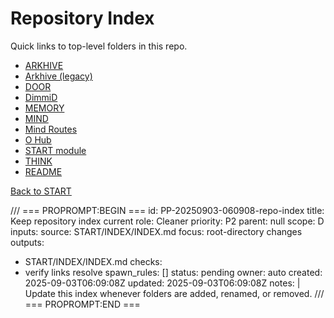 # Repository Index

Quick links to top-level folders in this repo.

- [ARKHIVE](../ARKHIVE/Arkhive.md)
- [Arkhive (legacy)](../Arkhive/Arkhive.txt)
- [DOOR](../DOOR/README.md)
- [DimmiD](../DimmiD/README.md)
- [MEMORY](../MEMORY/KEY.txt)
- [MIND](../MIND/Dimmi-Mind.txt)
- [Mind Routes](../Mind/Mind-Predictive.txt)
- [O Hub](../O/START.md)
- [START module](../START/START.md)
- [THINK](../THINK/)
- [README](../README.md)

[Back to START](../START.md)

/// === PROPROMPT:BEGIN ===
id: PP-20250903-060908-repo-index
title: Keep repository index current
role: Cleaner
priority: P2
parent: null
scope: D
inputs:
  source: START/INDEX/INDEX.md
  focus: root-directory changes
outputs:
  - START/INDEX/INDEX.md
checks:
  - verify links resolve
spawn_rules: []
status: pending
owner: auto
created: 2025-09-03T06:09:08Z
updated: 2025-09-03T06:09:08Z
notes: |
  Update this index whenever folders are added, renamed, or removed.
/// === PROPROMPT:END ===

